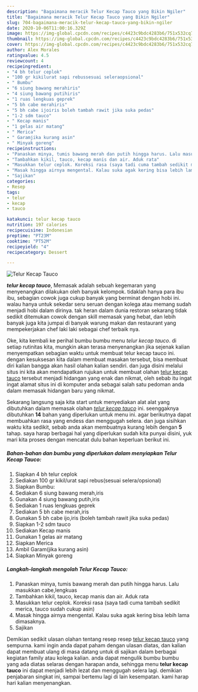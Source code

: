 ```yaml
---
description: "Bagaimana meracik Telur Kecap Tauco yang Bikin Ngiler"
title: "Bagaimana meracik Telur Kecap Tauco yang Bikin Ngiler"
slug: 704-bagaimana-meracik-telur-kecap-tauco-yang-bikin-ngiler
date: 2020-10-06T11:00:16.329Z
image: https://img-global.cpcdn.com/recipes/c4423c9bdc4283b6/751x532cq70/telur-kecap-tauco-foto-resep-utama.jpg
thumbnail: https://img-global.cpcdn.com/recipes/c4423c9bdc4283b6/751x532cq70/telur-kecap-tauco-foto-resep-utama.jpg
cover: https://img-global.cpcdn.com/recipes/c4423c9bdc4283b6/751x532cq70/telur-kecap-tauco-foto-resep-utama.jpg
author: Alex Morales
ratingvalue: 4.5
reviewcount: 4
recipeingredient:
- "4 bh telur ceplok"
- "100 gr kikilurat sapi rebussesuai seleraopsional"
- " Bumbu"
- "6 siung bawang merahiris"
- "4 siung bawang putihiris"
- "1 ruas lengkuas geprek"
- "5 bh cabe merahiris"
- "5 bh cabe ijoiris boleh tambah rawit jika suka pedas"
- "1-2 sdm tauco"
- " Kecap manis"
- "1 gelas air matang"
- " Merica"
- " Garamjika kurang asin"
- " Minyak goreng"
recipeinstructions:
- "Panaskan minya, tumis bawang merah dan putih hingga harus. Lalu masukkan cabe,lengkuas"
- "Tambahkan kikil, tauco, kecap manis dan air. Aduk rata"
- "Masukkan telur ceplok. Koreksi rasa (saya tadi cuma tambah sedikit merica, tauco sudah cukup asin)"
- "Masak hingga airnya mengental. Kalau suka agak kering bisa lebih lama dimasaknya."
- "Sajikan"
categories:
- Resep
tags:
- telur
- kecap
- tauco

katakunci: telur kecap tauco 
nutrition: 197 calories
recipecuisine: Indonesian
preptime: "PT23M"
cooktime: "PT52M"
recipeyield: "4"
recipecategory: Dessert

---
```



![Telur Kecap Tauco](https://img-global.cpcdn.com/recipes/c4423c9bdc4283b6/751x532cq70/telur-kecap-tauco-foto-resep-utama.jpg)

<b><i>telur kecap tauco</i></b>, Memasak adalah sebuah kegemaran yang menyenangkan dilakukan oleh banyak kelompok. tidaklah hanya para ibu ibu, sebagian cowok juga cukup banyak yang berminat dengan hobi ini. walau hanya untuk sekedar seru seruan dengan kolega atau memang sudah menjadi hobi dalam dirinya. tak heran dalam dunia restoran sekarang tidak sedikit ditemukan cowok dengan skill memasak yang hebat, dan lebih banyak juga kita jumpai di banyak warung makan dan restaurant yang mempekerjakan chef laki laki sebagai chef terbaik nya.

Oke, kita kembali ke perihal bumbu bumbu menu <i>telur kecap tauco</i>. di setiap rutinitas kita, mungkin akan terasa menyenangkan jika sejenak kalian menyempatkan sebagian waktu untuk membuat telur kecap tauco ini. dengan kesuksesan kita dalam membuat masakan tersebut, bisa membuat diri kalian bangga akan hasil olahan kalian sendiri. dan juga disini melalui situs ini kita akan mendapatkan rujukan untuk membuat olahan <u>telur kecap tauco</u> tersebut menjadi hidangan yang enak dan nikmat, oleh sebab itu ingat ingat alamat situs ini di komputer anda sebagai salah satu pedoman anda dalam memasak hidangan baru yang nikmat.




Sekarang langsung saja kita start untuk menyediakan alat alat yang dibutuhkan dalam memasak olahan <u><i>telur kecap tauco</i></u> ini. seenggaknya dibutuhkan <b>14</b> bahan yang diperlukan untuk menu ini. agar berikutnya dapat membuahkan rasa yang endess dan menggugah selera. dan juga sisihkan waktu kita sedikit, sebab anda akan membuatnya kurang lebih dengan <b>5</b> tahap. saya harap berbagai hal yang diperlukan sudah kita punyai disini, yuk mari kita proses dengan mencatat dulu bahan keperluan berikut ini.

<!--inarticleads1-->

##### Bahan-bahan dan bumbu yang diperlukan dalam menyiapkan Telur Kecap Tauco:

1. Siapkan 4 bh telur ceplok
1. Sediakan 100 gr kikil/urat sapi rebus(sesuai selera/opsional)
1. Siapkan  Bumbu:
1. Sediakan 6 siung bawang merah,iris
1. Gunakan 4 siung bawang putih,iris
1. Sediakan 1 ruas lengkuas geprek
1. Sediakan 5 bh cabe merah,iris
1. Gunakan 5 bh cabe ijo,iris (boleh tambah rawit jika suka pedas)
1. Siapkan 1-2 sdm tauco
1. Sediakan  Kecap manis
1. Gunakan 1 gelas air matang
1. Siapkan  Merica
1. Ambil  Garam(jika kurang asin)
1. Siapkan  Minyak goreng




<!--inarticleads2-->

##### Langkah-langkah mengolah Telur Kecap Tauco:

1. Panaskan minya, tumis bawang merah dan putih hingga harus. Lalu masukkan cabe,lengkuas
1. Tambahkan kikil, tauco, kecap manis dan air. Aduk rata
1. Masukkan telur ceplok. Koreksi rasa (saya tadi cuma tambah sedikit merica, tauco sudah cukup asin)
1. Masak hingga airnya mengental. Kalau suka agak kering bisa lebih lama dimasaknya.
1. Sajikan




Demikian sedikit ulasan olahan tentang resep resep <u>telur kecap tauco</u> yang sempurna. kami ingin anda dapat paham dengan ulasan diatas, dan kalian dapat membuat ulang di masa datang untuk di sajikan dalam berbagai kegiatan family atau kolega kalian. anda dapat mengulik bumbu bumbu yang ada diatas selaras dengan harapan anda, sehingga menu <b>telur kecap tauco</b> ini dapat menjadi lebih lezat dan menggugah selera lagi. demikian penjabaran singkat ini, sampai bertemu lagi di lain kesempatan. kami harap hari kalian menyenangkan.
